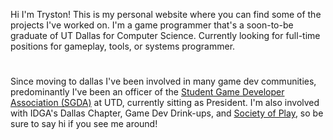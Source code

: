 Hi I'm Tryston! This is my personal website where you can find some of the projects I've worked on. I'm a game programmer that's a soon-to-be graduate of UT Dallas for Computer Science. Currently looking for full-time positions for gameplay, tools, or systems programmer.
#   

Since moving to dallas I've been involved in many game dev communities, predominantly I've been an officer of the [Student Game Developer Association (SGDA)](https://utdsgda.club) at UTD, currently sitting as President. I'm also involved with IDGA's Dallas Chapter, Game Dev Drink-ups, and [Society of Play](https://societyofplay.net/), so be sure to say hi if you see me around!